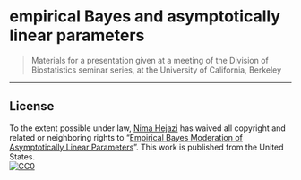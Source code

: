 # empirical Bayes and asymptotically linear parameters

> Materials for a presentation given at a meeting of the Division of
> Biostatistics seminar series, at the University of California, Berkeley

---

## License

To the extent possible under law, [Nima Hejazi](http://nimahejazi.org)
has waived all copyright and related or neighboring rights to
&ldquo;[Empirical Bayes Moderation of Asymptotically Linear
Parameters](https://www.stat.berkeley.edu/~nhejazi/present/2017_berkeley_biotmle.pdf)&rdquo;.
This work is published from the United States.
<br/>
[![CC0](http://i.creativecommons.org/p/zero/1.0/88x31.png)](http://creativecommons.org/publicdomain/zero/1.0/)
